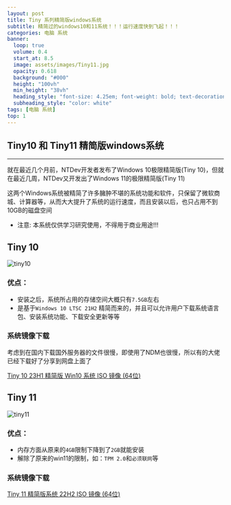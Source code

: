 ```yaml
---
layout: post
title: Tiny 系列精简版windows系统
subtitle: 精简过的windows10和11系统！！！运行速度快到飞起！！！
categories: 电脑 系统
banner:
  loop: true
  volume: 0.4
  start_at: 8.5
  image: assets/images/Tiny11.jpg
  opacity: 0.618
  background: "#000"
  height: "100vh"
  min_height: "38vh"
  heading_style: "font-size: 4.25em; font-weight: bold; text-decoration: underline"
  subheading_style: "color: white"
tags: [电脑 系统]
top: 1
---
```


## Tiny10 和 Tiny11 精简版windows系统

---

就在最近几个月前，NTDev开发者发布了Windows 10极限精简版(Tiny 10)，但就在最近几周，NTDev又开发出了Windows 11的极限精简版(Tiny 11)

这两个Windows系统被精简了许多臃肿不堪的系统功能和软件，只保留了微软商城、计算器等，从而大大提升了系统的运行速度，而且安装以后，也只占用不到10GB的磁盘空间

- 注意: 本系统仅供学习研究使用，不得用于商业用途!!!

## Tiny 10

![tiny10](https://github-huangshaoqi.github.io/assets/images/Tiny10.jpg)

### 优点：

- 安装之后，系统所占用的存储空间大概只有`7.5GB`左右
- 是基于`Windows 10 LTSC 21H2` 精简而来的，并且可以允许用户下载系统语言包、安装系统功能、下载安全更新等等

### 系统镜像下载

考虑到在国内下载国外服务器的文件很慢，即使用了NDM也很慢，所以有的大佬已经下载好了分享到网盘上面了

[Tiny 10 23H1 精简版 Win10 系统 ISO 镜像 (64位)](https://github-huangshaoqi.github.io/other/tiny10)

## Tiny 11

![tiny11](https://github-huangshaoqi.github.io/assets/images/Tiny11.jpg)

### 优点：

- 内存方面从原来的`4GB`限制下降到了`2GB`就能安装
- 解除了原来的win11的限制，如：`TPM 2.0`和`必须联网`等

### 系统镜像下载

[Tiny 11 精简版系统 22H2 ISO 镜像 (64位)](https://github-huangshaoqi.github.io/other/tiny11)


<script src="https://giscus.app/client.js"
        data-repo="Dev-Huang1/Dev-Huang1.github.io"
        data-repo-id="R_kgDOKmhZkg"
        data-category="Announcements"
        data-category-id="DIC_kwDOKmhZks4Caohl"
        data-mapping="pathname"
        data-strict="0"
        data-reactions-enabled="1"
        data-emit-metadata="0"
        data-input-position="bottom"
        data-theme="preferred_color_scheme"
        data-lang="zh-CN"
        crossorigin="anonymous"
        async>
</script>
